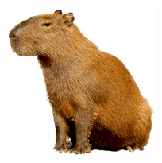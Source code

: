 <p align=center>
  <a href=https://ngseke.github.io/capybara />
    <img src=public/favicon.png width=300 />
  </a>
</p>
